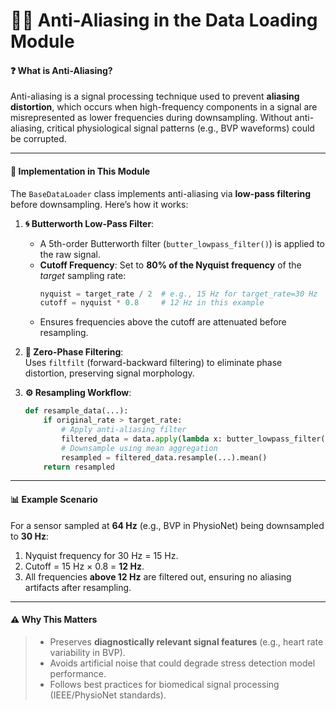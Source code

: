 # 🧑‍💻 **Anti-Aliasing in the Data Loading Module**

#### ❓ **What is Anti-Aliasing?**
Anti-aliasing is a signal processing technique used to prevent **aliasing distortion**, which occurs when high-frequency components in a signal are misrepresented as lower frequencies during downsampling. Without anti-aliasing, critical physiological signal patterns (e.g., BVP waveforms) could be corrupted.

---

#### 🔧 **Implementation in This Module**
The `BaseDataLoader` class implements anti-aliasing via **low-pass filtering** before downsampling. Here’s how it works:

1. **🌀 Butterworth Low-Pass Filter**:  
   - A 5th-order Butterworth filter (`butter_lowpass_filter()`) is applied to the raw signal.  
   - **Cutoff Frequency**: Set to **80% of the Nyquist frequency** of the *target* sampling rate:  
     ```python
     nyquist = target_rate / 2  # e.g., 15 Hz for target_rate=30 Hz
     cutoff = nyquist * 0.8     # 12 Hz in this example
     ```
   - Ensures frequencies above the cutoff are attenuated before resampling.

2. **🔄 Zero-Phase Filtering**:  
   Uses `filtfilt` (forward-backward filtering) to eliminate phase distortion, preserving signal morphology.

3. **⚙️ Resampling Workflow**:  
   ```python
   def resample_data(...):
       if original_rate > target_rate:
           # Apply anti-aliasing filter
           filtered_data = data.apply(lambda x: butter_lowpass_filter(x, ...))
           # Downsample using mean aggregation
           resampled = filtered_data.resample(...).mean()
       return resampled
   ```

---

#### 📊 **Example Scenario**  
For a sensor sampled at **64 Hz** (e.g., BVP in PhysioNet) being downsampled to **30 Hz**:  
1. Nyquist frequency for 30 Hz = 15 Hz.  
2. Cutoff = 15 Hz × 0.8 = **12 Hz**.  
3. All frequencies **above 12 Hz** are filtered out, ensuring no aliasing artifacts after resampling.  

---

#### ⚠️ **Why This Matters**  
> - Preserves **diagnostically relevant signal features** (e.g., heart rate variability in BVP).  
> - Avoids artificial noise that could degrade stress detection model performance.  
> - Follows best practices for biomedical signal processing (IEEE/PhysioNet standards).  

